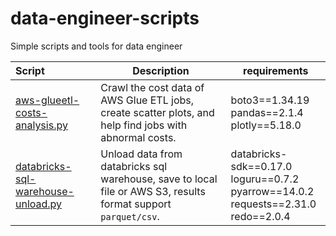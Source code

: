 # data-engineer-scripts

Simple scripts and tools for data engineer

| Script                                                                         | Description                                                                                                    | requirements                                                                                          |
|:-------------------------------------------------------------------------------|----------------------------------------------------------------------------------------------------------------|-------------------------------------------------------------------------------------------------------|
| [aws-glueetl-costs-analysis.py](./src/aws-glueetl-costs-analysis.py)           | Crawl the cost data of AWS Glue ETL jobs, create scatter plots, and help find jobs with abnormal costs.        | boto3==1.34.19<br/> pandas==2.1.4<br/> plotly==5.18.0                                                 |
| [databricks-sql-warehouse-unload.py](./src/databricks-sql-warehouse-unload.py) | Unload data from databricks sql warehouse, save to local file or AWS S3, results format support `parquet/csv`. | databricks-sdk==0.17.0<br/> loguru==0.7.2<br/> pyarrow==14.0.2<br/> requests==2.31.0<br/> redo==2.0.4 |
